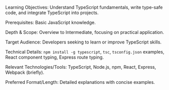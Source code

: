 Learning Objectives: Understand TypeScript fundamentals, write type-safe code, and integrate TypeScript into projects.

Prerequisites: Basic JavaScript knowledge.

Depth & Scope: Overview to Intermediate, focusing on practical application.

Target Audience: Developers seeking to learn or improve TypeScript skills.

Technical Details: `npm install -g typescript`, `tsc`, `tsconfig.json` examples, React component typing, Express route typing.

Relevant Technologies/Tools: TypeScript, Node.js, npm, React, Express, Webpack (briefly).

Preferred Format/Length: Detailed explanations with concise examples.
